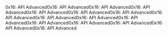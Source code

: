 0x16: API Advanced0x16: API Advanced0x16: API Advanced0x16: API Advanced0x16: API Advanced0x16: API Advanced0x16: API Advanced0x16: API Advanced0x16: API Advanced0x16: API Advanced0x16: API Advanced0x16: API Advanced0x16: API Advanced0x16: API Advanced0x16: API Advanced0x16: API Advanced
